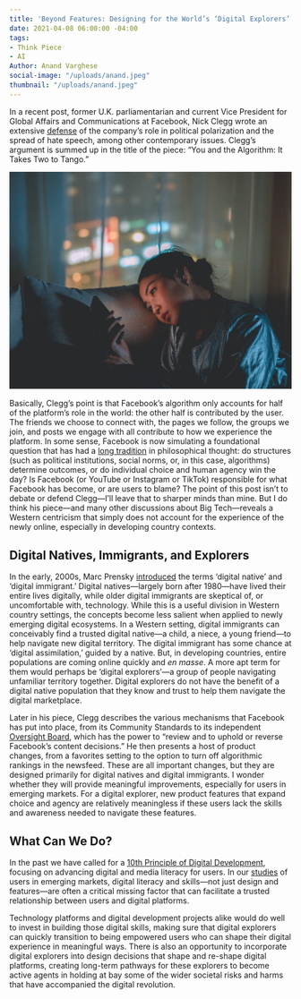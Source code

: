```yaml
---
title: 'Beyond Features: Designing for the World’s ‘Digital Explorers’'
date: 2021-04-08 06:00:00 -04:00
tags:
- Think Piece
- AI
Author: Anand Varghese
social-image: "/uploads/anand.jpeg"
thumbnail: "/uploads/anand.jpeg"
---
```


In a recent post, former U.K. parliamentarian and current Vice President for Global Affairs and Communications at Facebook, Nick Clegg wrote an extensive [defense](https://nickclegg.medium.com/you-and-the-algorithm-it-takes-two-to-tango-7722b19aa1c2) of the company’s role in political polarization and the spread of hate speech, among other contemporary issues. Clegg’s argument is summed up in the title of the piece: “You and the Algorithm: It Takes Two to Tango.”

<!--more-->

![anand.jpeg](/uploads/anand.jpeg)

Basically, Clegg’s point is that Facebook’s algorithm only accounts for half of the platform’s role in the world: the other half is contributed by the user. The friends we choose to connect with, the pages we follow, the groups we join, and posts we engage with all contribute to how we experience the platform. In some sense, Facebook is now simulating a foundational question that has had a [long tradition](https://plato.stanford.edu/entries/freewill/) in philosophical thought: do structures (such as political institutions, social norms, or, in this case, algorithms) determine outcomes, or do individual choice and human agency win the day? Is Facebook (or YouTube or Instagram or TikTok) responsible for what Facebook has become, or are users to blame? The point of this post isn’t to debate or defend Clegg—I’ll leave that to sharper minds than mine. But I do think his piece—and many other discussions about Big Tech—reveals a Western centricism that simply does not account for the experience of the newly online, especially in developing country contexts.

## Digital Natives, Immigrants, and Explorers

In the early, 2000s, Marc Prensky [introduced](https://marcprensky.com/writing/Prensky%20-%20Digital%20Natives,%20Digital%20Immigrants%20-%20Part1.pdf) the terms ‘digital native’ and ‘digital immigrant.’ Digital natives—largely born after 1980—have lived their entire lives digitally, while older digital immigrants are skeptical of, or uncomfortable with, technology. While this is a useful division in Western country settings, the concepts become less salient when applied to newly emerging digital ecosystems. In a Western setting, digital immigrants can conceivably find a trusted digital native—a child, a niece, a young friend—to help navigate new digital territory. The digital immigrant has some chance at ‘digital assimilation,’ guided by a native. But, in developing countries, entire populations are coming online quickly and *en masse*. A more apt term for them would perhaps be ‘digital explorers’—a group of people navigating unfamiliar territory together. Digital explorers do not have the benefit of a digital native population that they know and trust to help them navigate the digital marketplace.

Later in his piece, Clegg describes the various mechanisms that Facebook has put into place, from its Community Standards to its independent [Oversight Board](https://oversightboard.com/), which has the power to “review and to uphold or reverse Facebook’s content decisions.” He then presents a host of product changes, from a favorites setting to the option to turn off algorithmic rankings in the newsfeed. These are all important changes, but they are designed primarily for digital natives and digital immigrants. I wonder whether they will provide meaningful improvements, especially for users in emerging markets. For a digital explorer, new product features that expand choice and agency are relatively meaningless if these users lack the skills and awareness needed to navigate these features.

## What Can We Do?

In the past we have called for a [10th Principle of Digital Development](https://dai-global-digital.com/the-missing-digital-principle-educate-the-user.html), focusing on advancing digital and media literacy for users. In our [studies](https://www.dai.com/fi-cyber-user-trust.pdf) of users in emerging markets, digital literacy and skills—not just design and features—are often a critical missing factor that can facilitate a trusted relationship between users and digital platforms. 

Technology platforms and digital development projects alike would do well to invest in building those digital skills, making sure that digital explorers can quickly transition to being empowered users who can shape their digital experience in meaningful ways. There is also an opportunity to incorporate digital explorers into design decisions that shape and re-shape digital platforms, creating long-term pathways for these explorers to become active agents in holding at bay some of the wider societal risks and harms that have accompanied the digital revolution.